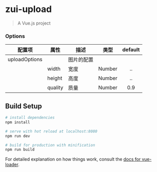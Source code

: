 # zui-upload

> A Vue.js project

### Options
|    配置项    |    属性    |    描述   |   类型   |	default	|
| -----------------   | -----------------   | ---------------- | :--------: | :----------: |
| uploadOptions     |   | 图片的配置 |    |
|   |  width  | 宽度  |Number | ..     |
|    |  height  | 高度  |Number | ..     |
|    |  quality  | 质量  |Number | 0.9     |




## Build Setup

``` bash
# install dependencies
npm install

# serve with hot reload at localhost:8080
npm run dev

# build for production with minification
npm run build
```

For detailed explanation on how things work, consult the [docs for vue-loader](http://vuejs.github.io/vue-loader).

